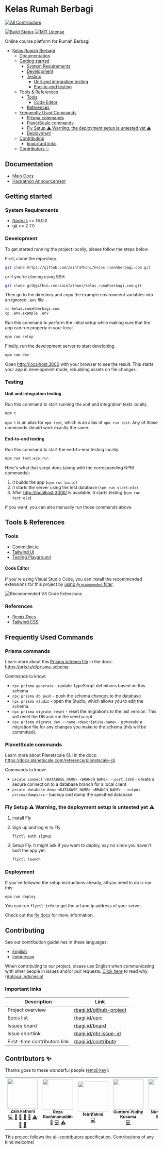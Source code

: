 # Kelas Rumah Berbagi

<!-- ALL-CONTRIBUTORS-BADGE:START - Do not remove or modify this section -->

[![All Contributors](https://img.shields.io/badge/all_contributors-6-orange.svg?style=flat-square)](#contributors-)

<!-- ALL-CONTRIBUTORS-BADGE:END -->

[![Build Status][build-badge]][build] [![MIT License][license-badge]][license]

<!-- prettier-ignore-start -->

[build-badge]: https://img.shields.io/github/workflow/status/zainfathoni/kelas.rumahberbagi.com/CI?logo=github&style=flat-square
[build]: https://github.com/zainfathoni/kelas.rumahberbagi.com/actions?query=workflow%3ACI
[license-badge]: https://img.shields.io/badge/license-MIT-blue?style=flat-square
[license]: LICENSE

<!-- prettier-ignore-end -->

Online course platform for Rumah Berbagi.

- [Kelas Rumah Berbagi](#kelas-rumah-berbagi)
  - [Documentation](#documentation)
  - [Getting started](#getting-started)
    - [System Requirements](#system-requirements)
    - [Development](#development)
    - [Testing](#testing)
      - [Unit and integration testing](#unit-and-integration-testing)
      - [End-to-end testing](#end-to-end-testing)
  - [Tools & References](#tools--references)
    - [Tools](#tools)
      - [Code Editor](#code-editor)
    - [References](#references)
  - [Frequently Used Commands](#frequently-used-commands)
    - [Prisma commands](#prisma-commands)
    - [PlanetScale commands](#planetscale-commands)
    - [Fly Setup ⚠️ Warning, the deployment setup is untested yet ⚠️](#fly-setup-️-warning-the-deployment-setup-is-untested-yet-️)
    - [Deployment](#deployment)
  - [Contributing](#contributing)
    - [Important links](#important-links)
  - [Contributors ✨](#contributors-)

## Documentation

- [Main Docs](docs/index.md)
- [Hackathon Announcement](https://rbagi.id/gh/22)

## Getting started

### System Requirements

- [Node.js](https://nodejs.org/) >= 16.0.0
- [git](https://git-scm.com/) >= 2.7.0

### Development

To get started running the project locally, please follow the steps below.

First, clone the repository.

```sh
git clone https://github.com/zainfathoni/kelas.rumahberbagi.com.git
```

or if you're cloning using SSH.

```sh
git clone git@github.com:zainfathoni/kelas.rumahberbagi.com.git
```

Then go to the directory and copy the example environment variables into an
ignored `.env` file

```sh
cd kelas.rumahberbagi.com
cp .env.example .env
```

Run this command to perform the initial setup while making sure that the app can
run properly in your local.

```sh
npm run setup
```

Finally, run the development server to start developing.

```sh
npm run dev
```

Open <http://localhost:3000> with your browser to see the result. This starts
your app in development mode, rebuilding assets on file changes.

### Testing

#### Unit and integration testing

Run this command to start running the unit and integration tests locally.

```sh
npm t
```

`npm t` is an alias for `npm test`, which is an alias of `npm run test`. Any of
those commands should work exactly the same.

#### End-to-end testing

Run this command to start the end-to-end testing locally.

```sh
npm run test:e2e:run
```

Here's what that script does (along with the corresponding NPM commands):

1. It builds the app (`npm run build`)
2. It starts the server using the test database (`npm run start:e2e`)
3. After <http://localhost:3000/> is available, it starts testing
   (`npm run test:e2e`)

If you want, you can also manually run those commands above.

## Tools & References

### Tools

- [Commitlint.io](https://commitlint.io)
- [Tailwind UI](https://tailwindui.com/)
- [Testing Playground](https://testing-playground.com/)

#### Code Editor

If you're using Visual Studio Code, you can install the recommended extensions
for this project by
[using `@recommended` filter](https://code.visualstudio.com/docs/editor/extension-marketplace#_extensions-view-filters).

![Recommended VS Code Extensions](https://user-images.githubusercontent.com/6315466/147128206-3b1acdaa-213f-4e2b-a0a3-4b8c63bc881d.png)

### References

- [Remix Docs](https://remix.run/docs)
- [Tailwind CSS](https://tailwindcss.com/)

## Frequently Used Commands

### Prisma commands

Learn more about this [Prisma schema file](prisma/schema.prisma) in the docs:
<https://pris.ly/d/prisma-schema>

Commands to know:

- `npx prisma generate` - update TypeScript definitions based on this schema
- `npx prisma db push` - push the schema changes to the database
- `npx prisma studio` - open the Studio, which allows you to edit the schema.
- `npx prisma migrate reset` - reset the migrations to the last version. This
  will reset the DB and run the seed script
- `npx prisma migrate dev --name <descriptive-name>` - generate a migration file
  for any changes you make to the schema (this will be committed).

### PlanetScale commands

Learn more about Planetscale CLI in the docs:
<https://docs.planetscale.com/reference/planetscale-cli>

Commands to know:

- `pscale connect <DATABASE_NAME> <BRANCH_NAME> --port 3309` - create a secure
  connection to a database branch for a local client
- `pscale database dump <DATABASE_NAME> <BRANCH_NAME> --output prisma/dumps/xx` -
  backup and dump the specified database

### Fly Setup ⚠️ Warning, the deployment setup is untested yet ⚠️

1. [Install Fly](https://fly.io/docs/getting-started/installing-flyctl/)

2. Sign up and log in to Fly

   ```sh
   flyctl auth signup
   ```

3. Setup Fly. It might ask if you want to deploy, say no since you haven't built
   the app yet.

   ```sh
   flyctl launch
   ```

### Deployment

If you've followed the setup instructions already, all you need to do is run
this:

```sh
npm run deploy
```

You can run `flyctl info` to get the url and ip address of your server.

Check out the [fly docs](https://fly.io/docs/getting-started/node/) for more
information.

## Contributing

See our contribution guidelines in these languages:

- [English](CONTRIBUTING.md)
- [Indonesian](CONTRIBUTING_ID.md)

When contributing to our project, please use English when communicating with
other people in issues and/or pull requests.
[Click here](CONTRIBUTING.md#why-are-we-using-english-in-our-issues--prs) to
read why.
([Bahasa Indonesia](CONTRIBUTING_ID.md#mengapa-kita-menggunakan-bahasa-inggris-dalam-menulis-issue-dan-pull-request))

### Important links

<!-- markdownlint-disable line-length -->

| Description                  | Link                                                       |
| ---------------------------- | ---------------------------------------------------------- |
| Project overview             | [rbagi.id/github-project](https://rbagi.id/github-project) |
| Epics list                   | [rbagi.id/epic](https://rbagi.id/epic)                     |
| Issues board                 | [rbagi.id/board](https://rbagi.id/board)                   |
| Issue shortlink              | [rbagi.id/gh/:issue-id](https://rbagi.id/gh)               |
| First-time contributors link | [rbagi.id/contribute](https://rbagi.id/contribute)         |

<!-- markdownlint-restore -->

## Contributors ✨

Thanks goes to these wonderful people
([emoji key](https://allcontributors.org/docs/en/emoji-key)):

<!-- ALL-CONTRIBUTORS-LIST:START - Do not remove or modify this section -->
<!-- prettier-ignore-start -->
<!-- markdownlint-disable -->
<table>
  <tr>
    <td align="center"><a href="https://zainf.dev"><img src="https://avatars.githubusercontent.com/u/6315466?v=4?s=100" width="100px;" alt=""/><br /><sub><b>Zain Fathoni</b></sub></a><br /><a href="https://github.com/zainfathoni/kelas.rumahberbagi.com/commits?author=zainfathoni" title="Code">💻</a> <a href="https://github.com/zainfathoni/kelas.rumahberbagi.com/commits?author=zainfathoni" title="Documentation">📖</a> <a href="#design-zainfathoni" title="Design">🎨</a> <a href="#maintenance-zainfathoni" title="Maintenance">🚧</a> <a href="#tool-zainfathoni" title="Tools">🔧</a> <a href="https://github.com/zainfathoni/kelas.rumahberbagi.com/commits?author=zainfathoni" title="Tests">⚠️</a> <a href="#projectManagement-zainfathoni" title="Project Management">📆</a> <a href="#ideas-zainfathoni" title="Ideas, Planning, & Feedback">🤔</a></td>
    <td align="center"><a href="http://retry19.com"><img src="https://avatars.githubusercontent.com/u/39640211?v=4?s=100" width="100px;" alt=""/><br /><sub><b>Reza Rachmanuddin</b></sub></a><br /><a href="https://github.com/zainfathoni/kelas.rumahberbagi.com/issues?q=author%3Aretry19" title="Bug reports">🐛</a> <a href="https://github.com/zainfathoni/kelas.rumahberbagi.com/commits?author=retry19" title="Code">💻</a> <a href="https://github.com/zainfathoni/kelas.rumahberbagi.com/commits?author=retry19" title="Tests">⚠️</a></td>
    <td align="center"><a href="https://github.com/febrifahmi"><img src="https://avatars.githubusercontent.com/u/12995919?v=4?s=100" width="100px;" alt=""/><br /><sub><b>febrifahmi</b></sub></a><br /><a href="https://github.com/zainfathoni/kelas.rumahberbagi.com/commits?author=febrifahmi" title="Code">💻</a></td>
    <td align="center"><a href="https://guntoroyk.com/"><img src="https://avatars.githubusercontent.com/u/24248495?v=4?s=100" width="100px;" alt=""/><br /><sub><b>Guntoro Yudhy Kusuma</b></sub></a><br /><a href="https://github.com/zainfathoni/kelas.rumahberbagi.com/commits?author=guntoroyk" title="Code">💻</a></td>
    <td align="center"><a href="http://nurfitrapujo.vercel.app"><img src="https://avatars.githubusercontent.com/u/26681203?v=4?s=100" width="100px;" alt=""/><br /><sub><b>Nurfitra Pujo Santiko</b></sub></a><br /><a href="https://github.com/zainfathoni/kelas.rumahberbagi.com/commits?author=NurfitraPujo" title="Code">💻</a> <a href="https://github.com/zainfathoni/kelas.rumahberbagi.com/commits?author=NurfitraPujo" title="Tests">⚠️</a></td>
    <td align="center"><a href="https://github.com/AchmadWahyu"><img src="https://avatars.githubusercontent.com/u/39010275?v=4?s=100" width="100px;" alt=""/><br /><sub><b>Achmad Wahyu</b></sub></a><br /><a href="https://github.com/zainfathoni/kelas.rumahberbagi.com/commits?author=AchmadWahyu" title="Code">💻</a> <a href="https://github.com/zainfathoni/kelas.rumahberbagi.com/commits?author=AchmadWahyu" title="Tests">⚠️</a></td>
  </tr>
</table>

<!-- markdownlint-restore -->
<!-- prettier-ignore-end -->

<!-- ALL-CONTRIBUTORS-LIST:END -->

This project follows the
[all-contributors](https://github.com/all-contributors/all-contributors)
specification. Contributions of any kind welcome!
